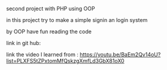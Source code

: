 second project with PHP using OOP 

in this project try to make a simple signin an login system

by OOP have fun reading the code 

link in git hub: 

link the video I learned from : https://youtu.be/BaEm2Qv14oU?list=PLXFS5tZPxtomMfQskzgXmfLd3GbX81oX0